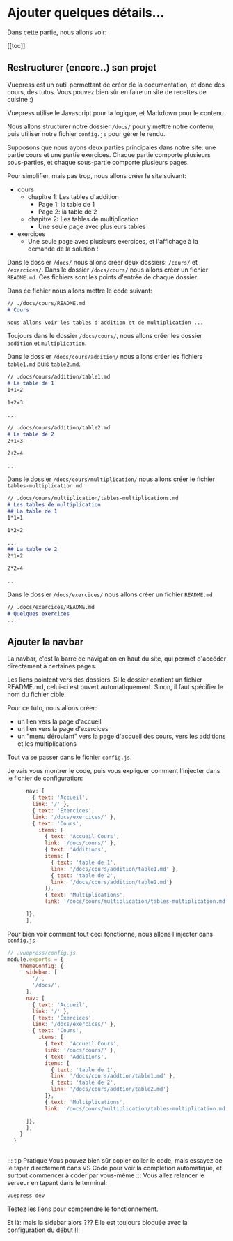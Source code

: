 # Ajouter quelques détails...

<BackToTop />
Dans cette partie, nous allons voir: 

[[toc]]

## Restructurer (encore..) son projet

Vuepress est un outil permettant de créer de la documentation, et donc des cours, des tutos. Vous pouvez bien sûr en faire un site de recettes de cuisine :)

Vuepress utilise le Javascript pour la logique, et  Markdown pour le contenu.

Nous allons structurer notre dossier `/docs/` pour y mettre notre contenu, puis utiliser notre fichier `config.js` pour gérer le rendu.

Supposons que nous ayons deux parties principales dans notre site: une partie cours et une partie exercices. Chaque partie comporte plusieurs sous-parties, et chaque sous-partie comporte plusieurs pages.

Pour simplifier, mais pas trop, nous allons créer le site suivant:
* cours
    * chapitre 1: Les tables d'addition
        * Page 1: la table de 1
        * Page 2: la table de 2
    * chapitre 2: Les tables de multiplication
        * Une seule page avec plusieurs tables
* exercices
    * Une seule page avec plusieurs exercices, et l'affichage à la demande de la solution !

Dans le dossier `/docs/` nous allons créer deux dossiers: `/cours/` et `/exercices/`.
Dans le dossier `/docs/cours/` nous allons créer un fichier `README.md`. Ces fichiers sont les points d'entrée de chaque dossier.

Dans ce fichier nous allons mettre le code suivant:

``` md
// ./docs/cours/README.md
# Cours

Nous allons voir les tables d'addition et de multiplication ...
```

Toujours dans le dossier `/docs/cours/`, nous allons créer les dossier `addition` et `multiplication`.

Dans le dossier `/docs/cours/addition/` nous allons créer les fichiers `table1.md` puis `table2.md`.

``` md
// .docs/cours/addition/table1.md
# La table de 1
1+1=2

1+2=3

...
```
``` md
// .docs/cours/addition/table2.md
# La table de 2
2+1=3

2+2=4

...
```

Dans le dossier `/docs/cours/multiplication/` nous allons créer le fichier `tables-multiplication.md`

``` md
// .docs/cours/multiplication/tables-multiplications.md
# Les tables de multiplication
## La table de 1
1*1=1

1*2=2

...
## La table de 2
2*1=2

2*2=4

...
```

Dans le dossier `/docs/exercices/` nous allons créer un fichier `README.md`
``` md
// .docs/exercices/README.md
# Quelques exercices
...
```

## Ajouter la navbar

La navbar, c'est la barre de navigation en haut du site, qui permet d'accéder directement à certaines pages.

Les liens pointent vers des dossiers. Si le dossier contient un fichier README.md, celui-ci est ouvert automatiquement. Sinon, il faut spécifier le nom du fichier cible.

Pour ce tuto, nous allons créer:
- un lien vers la page d'accueil
- un lien vers la page d'exercices
- un "menu déroulant" vers la page d'accueil des cours, vers les additions et les multiplications

Tout va se passer dans le fichier `config.js`.

Je vais vous montrer le code, puis vous expliquer comment l'injecter dans le fichier de configuration:

``` js
      nav: [
        { text: 'Accueil', 
        link: '/' },
        { text: 'Exercices', 
        link: '/docs/exercices/' },
        { text: 'Cours', 
          items: [
            { text: 'Accueil Cours', 
            link: '/docs/cours/' },
            { text: 'Additions', 
            items: [
              { text: 'table de 1',
              link: '/docs/cours/addition/table1.md' },
              { text: 'table de 2', 
              link: '/docs/cours/addition/table2.md'}
            ]},
            { text: 'Multiplications', 
            link: '/docs/cours/multiplication/tables-multiplication.md'},

      ]}, 
      ],
```

Pour bien voir comment tout ceci fonctionne, nous allons l'injecter dans `config.js`

``` js
// .vuepress/config.js
module.exports = {
    themeConfig: {
      sidebar: [
        '/',
        '/docs/',
      ],
      nav: [
        { text: 'Accueil', 
        link: '/' },
        { text: 'Exercices', 
        link: '/docs/exercices/' },
        { text: 'Cours', 
          items: [
            { text: 'Accueil Cours', 
            link: '/docs/cours/' },
            { text: 'Additions', 
            items: [
              { text: 'table de 1',
              link: '/docs/cours/addtion/table1.md' },
              { text: 'table de 2', 
              link: '/docs/cours/addtion/table2.md'}
            ]},
            { text: 'Multiplications', 
            link: '/docs/cours/multiplication/tables-multiplication.md'},

      ]}, 
      ],
    }
  }
  
```
::: tip Pratique
Vous pouvez bien sûr copier coller le code, mais essayez de le taper directement dans VS Code pour voir la complétion automatique, et surtout commencer à coder par vous-même
:::
Vous allez relancer le serveur en tapant dans le terminal:

```bash
vuepress dev
```

Testez les liens pour comprendre le fonctionnement.

Et là: mais la sidebar alors ??? Elle est toujours bloquée avec la configuration du début !!!